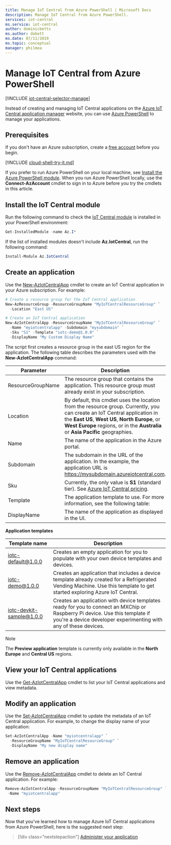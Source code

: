 ```yaml
---
title: Manage IoT Central from Azure PowerShell | Microsoft Docs
description: Manage IoT Central from Azure PowerShell.
services: iot-central
ms.service: iot-central
author: dominicbetts
ms.author: dobett
ms.date: 07/11/2019
ms.topic: conceptual
manager: philmea
---
```


# Manage IoT Central from Azure PowerShell

[!INCLUDE [iot-central-selector-manage](../../includes/iot-central-selector-manage.md)]

Instead of creating and managing IoT Central applications on the [Azure IoT Central application manager](https://aka.ms/iotcentral) website, you can use [Azure PowerShell](https://docs.microsoft.com/powershell/azure/overview) to manage your applications.

## Prerequisites

If you don't have an Azure subscription, create a [free account](https://azure.microsoft.com/free/?WT.mc_id=A261C142F) before you begin.

[!INCLUDE [cloud-shell-try-it.md](../../includes/cloud-shell-try-it.md)]

If you prefer to run Azure PowerShell on your local machine, see [Install the Azure PowerShell module](https://docs.microsoft.com/powershell/azure/install-az-ps). When you run Azure PowerShell locally, use the **Connect-AzAccount** cmdlet to sign in to Azure before you try the cmdlets in this article.

## Install the IoT Central module

Run the following command to check the [IoT Central module](https://docs.microsoft.com/powershell/module/az.iotcentral/) is installed in your PowerShell environment:

```powershell
Get-InstalledModule -name Az.I*
```

If the list of installed modules doesn't include **Az.IotCentral**, run the following command:

```powershell
Install-Module Az.IotCentral
```

## Create an application

Use the [New-AzIotCentralApp](https://docs.microsoft.com/powershell/module/az.iotcentral/New-AzIotCentralApp) cmdlet to create an IoT Central application in your Azure subscription. For example:

```powershell
# Create a resource group for the IoT Central application
New-AzResourceGroup -ResourceGroupName "MyIoTCentralResourceGroup" `
  -Location "East US"
```

```powershell
# Create an IoT Central application
New-AzIotCentralApp -ResourceGroupName "MyIoTCentralResourceGroup" `
  -Name "myiotcentralapp" -Subdomain "mysubdomain" `
  -Sku "S1" -Template "iotc-demo@1.0.0" `
  -DisplayName "My Custom Display Name"
```

The script first creates a resource group in the east US region for the application. The following table describes the parameters used with the **New-AzIotCentralApp** command:

|Parameter         |Description |
|------------------|------------|
|ResourceGroupName |The resource group that contains the application. This resource group must already exist in your subscription. |
|Location |By default, this cmdlet uses the location from the resource group. Currently, you can create an IoT Central application in the **East US**, **West US**, **North Europe**, or **West Europe** regions, or in the **Australia** or **Asia Pacific** geographies.  |
|Name              |The name of the application in the Azure portal. |
|Subdomain         |The subdomain in the URL of the application. In the example, the application URL is https://mysubdomain.azureiotcentral.com. |
|Sku               |Currently, the only value is **S1** (standard tier). See [Azure IoT Central pricing](https://azure.microsoft.com/pricing/details/iot-central/). |
|Template          | The application template to use. For more information, see the following table: |
|DisplayName       |The name of the application as displayed in the UI. |

**Application templates**

|Template name  |Description |
|---------------|------------|
|iotc-default@1.0.0 |Creates an empty application for you to populate with your own device templates and devices. |
|iotc-demo@1.0.0    |Creates an application that includes a device template already created for a Refrigerated Vending Machine. Use this template to get started exploring Azure IoT Central. |
|iotc-devkit-sample@1.0.0 |Creates an application with device templates ready for you to connect an MXChip or Raspberry Pi device. Use this template if you're a device developer experimenting with any of these devices. |

> [!NOTE]
> The **Preview application** template is currently only available in the **North Europe** and **Central US** regions.

## View your IoT Central applications

Use the [Get-AzIotCentralApp](https://docs.microsoft.com/powershell/module/az.iotcentral/Get-AzIotCentralApp) cmdlet to list your IoT Central applications and view metadata.

## Modify an application

Use the [Set-AzIotCentralApp](https://docs.microsoft.com/powershell/module/az.iotcentral/set-aziotcentralapp) cmdlet to update the metadata of an IoT Central application. For example, to change the display name of your application:

```powershell
Set-AzIotCentralApp -Name "myiotcentralapp" `
  -ResourceGroupName "MyIoTCentralResourceGroup" `
  -DisplayName "My new display name"
```

## Remove an application

Use the [Remove-AzIotCentralApp](https://docs.microsoft.com/powershell/module/az.iotcentral/Remove-AzIotCentralApp) cmdlet to delete an IoT Central application. For example:

```powershell
Remove-AzIotCentralApp -ResourceGroupName "MyIoTCentralResourceGroup" `
 -Name "myiotcentralapp"
```

## Next steps

Now that you've learned how to manage Azure IoT Central applications from Azure PowerShell, here is the suggested next step:

> [!div class="nextstepaction"]
> [Administer your application](howto-administer.md)
